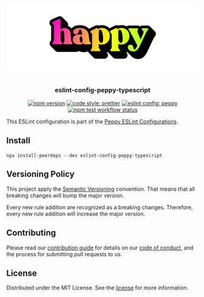 <div align="center" style="padding: 16px 0;"><img src="../../media/readme-banner.png" width="600" role="presentation" /></div>

<h3 align="center">eslint-config-peppy-typescript</h3>

<p align="center">
    <a href="https://www.npmjs.org/package/eslint-config-peppy-typescript"><img src="https://img.shields.io/npm/v/eslint-config-peppy-typescript.svg" alt="npm version" /></a>
    <a href="https://prettier.io/"><img src="https://img.shields.io/badge/code_style-prettier-ff69b4.svg" alt="code style: prettier" /></a>
    <a href="https://github.com/arsnl/peppy"><img src="https://img.shields.io/badge/config-peppy-B0FF31.svg?logo=eslint" alt="eslint config: peppy" /></a>
    <a href="https://github.com/arsnl/peppy/actions?query=workflow%3Atest+branch%main"><img src="https://github.com/arsnl/peppy/workflows/test/badge.svg?branch=main" alt="npm test workflow status" /></a>
</p>

This ESLint configuration is part of the [Peppy ESLint Configurations](https://www.npmjs.com/package/eslint-config-peppy).

## Install

```
npx install-peerdeps --dev eslint-config-peppy-typescript
```

## Versioning Policy

This project apply the [Semantic Versioning](https://semver.org/) convention. That means that all breaking changes will bump the major version.

Every new rule addition are recognized as a breaking changes. Therefore, every new rule addition will increase the major version.

## Contributing

Please read our [contribution guide](/CONTRIBUTING.md) for details on our [code of conduct](/CODE_OF_CONDUCT.md), and the process for submitting pull requests to us.

## License

Distributed under the MIT License. See the [license](/LICENSE) for more information.
